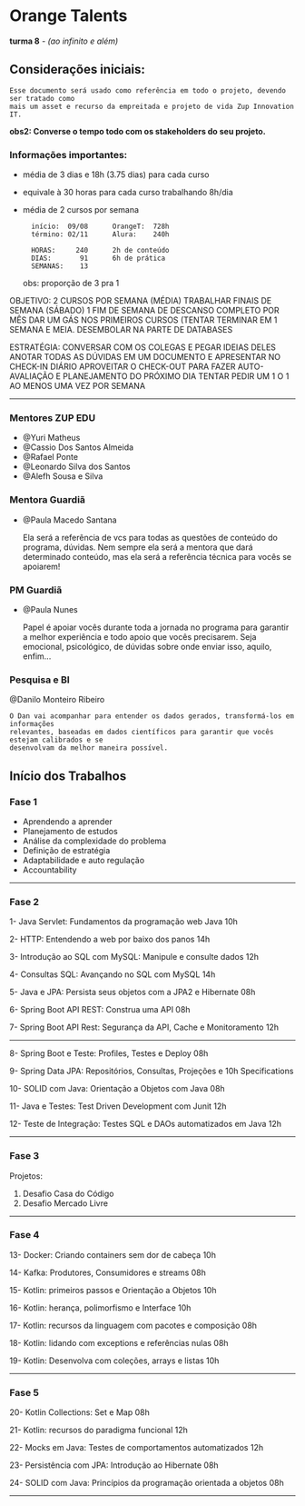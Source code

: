 # Orange Talents
<b>turma 8</b><i> - (ao infinito e além)</i>

## Considerações iniciais:

	Esse documento será usado como referência em todo o projeto, devendo ser tratado como
	mais um asset e recurso da empreitada e projeto de vida Zup Innovation IT.

<b>obs2: Converse o tempo todo com os stakeholders do seu projeto.</b>

### Informações importantes:

* média de 3 dias e 18h (3.75 dias) para cada curso
* equivale à 30 horas para cada curso trabalhando 8h/dia
* média de 2 cursos por semana

		início:  09/08 		OrangeT:  728h
		término: 02/11		Alura:	  240h

		HORAS: 	   240		2h de conteúdo
		DIAS: 	    91		6h de prática
		SEMANAS:    13
		
	obs: proporção de 3 pra 1

OBJETIVO:
	2 CURSOS POR SEMANA (MÉDIA)
	TRABALHAR FINAIS DE SEMANA (SÁBADO)
	1 FIM DE SEMANA DE DESCANSO COMPLETO POR MÊS
	DAR UM GÁS NOS PRIMEIROS CURSOS (TENTAR TERMINAR EM 1 SEMANA E MEIA.
	DESEMBOLAR NA PARTE DE DATABASES
	
ESTRATÉGIA:
	CONVERSAR COM OS COLEGAS E PEGAR IDEIAS DELES
	ANOTAR TODAS AS DÚVIDAS EM UM DOCUMENTO E APRESENTAR NO CHECK-IN DIÁRIO
	APROVEITAR O CHECK-OUT PARA FAZER AUTO-AVALIAÇÃO E PLANEJAMENTO DO PRÓXIMO DIA
	TENTAR PEDIR UM 1 O 1 AO MENOS UMA VEZ POR SEMANA

___________________________________________________________________________

### Mentores ZUP EDU
* @Yuri Matheus 
* @Cassio Dos Santos Almeida 
* @Rafael Ponte 
* @Leonardo Silva dos Santos  
* @Alefh Sousa e Silva

### Mentora Guardiã
* @Paula Macedo Santana

	Ela será a referência de vcs para todas as questões de conteúdo do programa, dúvidas. 
	Nem sempre ela será a mentora que dará determinado conteúdo, mas ela será a referência 
	técnica para vocês se apoiarem!

### PM Guardiã
* @Paula Nunes 
	
	Papel é apoiar vocês durante toda a jornada no programa para garantir a melhor experiência 
	e todo apoio que vocês precisarem. Seja emocional, psicológico, de dúvidas sobre onde enviar
	isso, aquilo, enfim...

### Pesquisa e BI
@Danilo Monteiro Ribeiro

	O Dan vai acompanhar para entender os dados gerados, transformá-los em informações 
	relevantes, baseadas em dados científicos para garantir que vocês estejam calibrados e se
	desenvolvam da melhor maneira possível.


## Início dos Trabalhos

### Fase 1

* Aprendendo a aprender
* Planejamento de estudos
* Análise da complexidade do problema
* Definição de estratégia
* Adaptabilidade e auto regulação
* Accountability

___________________________________________________________________________

### Fase 2

 1- Java Servlet: Fundamentos da programação web Java				10h
 
 2- HTTP: Entendendo a web por baixo dos panos					14h 	
 
 3- Introdução ao SQL com MySQL: Manipule e consulte dados 			12h		
 
 4- Consultas SQL: Avançando no SQL com MySQL 					14h
 
 5- Java e JPA: Persista seus objetos com a JPA2 e Hibernate 			08h		
 
 6- Spring Boot API REST: Construa uma API 					08h		
 
 7- Spring Boot API Rest: Segurança da API, Cache e Monitoramento 		12h
 
___________________________________________________________________________
 
 
 8- Spring Boot e Teste: Profiles, Testes e Deploy 				08h		
  
 9- Spring Data JPA: Repositórios, Consultas, Projeções e 			10h
 	Specifications												

10- SOLID com Java: Orientação a Objetos com Java 				08h		

11- Java e Testes: Test Driven Development com Junit 				12h

12- Teste de Integração: Testes SQL e DAOs automatizados em Java 		12h

___________________________________________________________________________
 
### Fase 3

Projetos:

1) Desafio Casa do Código
2) Desafio Mercado Livre

___________________________________________________________________________

### Fase 4		

13- Docker: Criando containers sem dor de cabeça 				10h		

14- Kafka: Produtores, Consumidores e streams 					08h		

15- Kotlin: primeiros passos e Orientação a Objetos 				10h		

16- Kotlin: herança, polimorfismo e Interface 					10h

17- Kotlin: recursos da linguagem com pacotes e composição 			08h		

18- Kotlin: lidando com exceptions e referências nulas 				08h		

19- Kotlin: Desenvolva com coleções, arrays e listas 				10h

___________________________________________________________________________

### Fase 5

20- Kotlin Collections: Set e Map 						08h

21- Kotlin: recursos do paradigma funcional 					12h		

22- Mocks em Java: Testes de comportamentos automatizados 			12h		

23- Persistência com JPA: Introdução ao Hibernate 				08h		

24- SOLID com Java: Princípios da programação orientada a objetos 		08h		

___________________________________________________________________________


